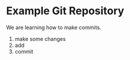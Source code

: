 # Example Git Repository

We are learning how to make commits.

1. make some changes
2. add
3. commit

